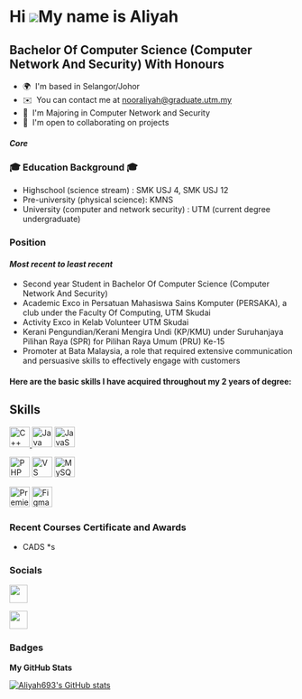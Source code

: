 Hi ![](https://user-images.githubusercontent.com/18350557/176309783-0785949b-9127-417c-8b55-ab5a4333674e.gif)My name is Aliyah
==============================================================================================================================

Bachelor Of Computer Science (Computer Network And Security) With Honours
-------------------------------------------------------------------------

* 🌍  I'm based in Selangor/Johor
* ✉️  You can contact me at [nooraliyah@graduate.utm.my](mailto:nooraliyah@graduate.utm.my)
* 🧠  I'm Majoring in Computer Network and Security
* 🤝  I'm open to collaborating on projects

##### Core
### 🎓 Education Background 🎓
* Highschool (science stream)    : SMK USJ 4, SMK USJ 12
* Pre-university (physical science): KMNS
* University (computer and network security) : UTM (current degree undergraduate)

### Position
#### *Most recent to least recent*
* Second year Student in Bachelor Of Computer Science (Computer Network And Security)
* Academic Exco in Persatuan Mahasiswa Sains Komputer (PERSAKA), a club under the Faculty Of Computing, UTM Skudai
* Activity Exco in Kelab Volunteer UTM Skudai
* Kerani Pengundian/Kerani Mengira Undi (KP/KMU) under Suruhanjaya Pilihan Raya (SPR) for Pilihan Raya Umum (PRU) Ke-15
* Promoter at Bata Malaysia, a role that required extensive communication and persuasive skills to effectively engage with customers
  
#### Here are the basic skills I have acquired throughout my 2 years of degree:
## Skills

<p align="left">
<a href="https://docs.microsoft.com/en-us/cpp/?view=msvc-170" target="_blank" rel="noreferrer"><img src="https://raw.githubusercontent.com/danielcranney/readme-generator/main/public/icons/skills/cplusplus-colored.svg" width="36" height="36" alt="C++" />
</a>
<a href="https://www.oracle.com/java/" target="_blank" rel="noreferrer"><img src="https://raw.githubusercontent.com/danielcranney/readme-generator/main/public/icons/skills/java-colored.svg" width="36" height="36" alt="Java" /></a>
<a href="https://developer.mozilla.org/en-US/docs/Web/JavaScript" target="_blank" rel="noreferrer"><img src="https://raw.githubusercontent.com/danielcranney/readme-generator/main/public/icons/skills/javascript-colored.svg" width="36" height="36" alt="JavaScript" /></a>
  
<a href="https://www.php.net/" target="_blank" rel="noreferrer"><img src="https://raw.githubusercontent.com/danielcranney/readme-generator/main/public/icons/skills/php-colored.svg" width="36" height="36" alt="PHP" /></a>
<a href="https://code.visualstudio.com/" target="_blank" rel="noreferrer"><img src="https://raw.githubusercontent.com/danielcranney/readme-generator/main/public/icons/skills/visualstudiocode.svg" width="36" height="36" alt="VS Code" /></a>
<a href="https://www.mysql.com/" target="_blank" rel="noreferrer"><img src="https://raw.githubusercontent.com/danielcranney/readme-generator/main/public/icons/skills/mysql-colored.svg" width="36" height="36" alt="MySQL" /></a>

<a href="https://www.adobe.com/uk/products/premiere.html" target="_blank" rel="noreferrer"><img src="https://raw.githubusercontent.com/danielcranney/readme-generator/main/public/icons/skills/premierepro-colored.svg" width="36" height="36" alt="Premiere Pro" /></a>
<a href="https://www.figma.com/" target="_blank" rel="noreferrer"><img src="https://raw.githubusercontent.com/danielcranney/readme-generator/main/public/icons/skills/figma-colored.svg" width="36" height="36" alt="Figma" /></a>
</p>

### Recent Courses Certificate and Awards
* CADS
*s

###

### Socials

<p align="left"> 
<a href="https://www.github.com/Aliyah693" target="_blank" rel="noreferrer"> <picture> <source media="(prefers-color-scheme: dark)" srcset="https://raw.githubusercontent.com/danielcranney/readme-generator/main/public/icons/socials/github-dark.svg" /> <source media="(prefers-color-scheme: light)" srcset="https://raw.githubusercontent.com/danielcranney/readme-generator/main/public/icons/socials/github.svg" /> <img src="https://raw.githubusercontent.com/danielcranney/readme-generator/main/public/icons/socials/github.svg" width="32" height="32" /> </picture> </a> 

<a href="https://www.linkedin.com/in/Aliyah Saufi" target="_blank" rel="noreferrer"> <picture> <source media="(prefers-color-scheme: dark)" srcset="https://raw.githubusercontent.com/danielcranney/readme-generator/main/public/icons/socials/linkedin-dark.svg" /> <source media="(prefers-color-scheme: light)" srcset="https://raw.githubusercontent.com/danielcranney/readme-generator/main/public/icons/socials/linkedin.svg" /> <img src="https://raw.githubusercontent.com/danielcranney/readme-generator/main/public/icons/socials/linkedin.svg" width="32" height="32" /> </picture> </a>
</p>

### Badges

<b>My GitHub Stats</b>

<a href="http://www.github.com/Aliyah693"><img src="https://github-readme-stats.vercel.app/api?username=Aliyah693&show_icons=true&hide=&count_private=true&title_color=0891b2&text_color=ffffff&icon_color=0891b2&bg_color=1c1917&hide_border=true&show_icons=true" alt="Aliyah693's GitHub stats" /></a>
